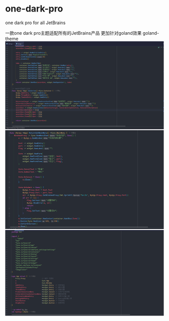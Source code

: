 # one-dark-pro
one dark pro for all JetBrains

一款one dark pro主题适配所有的JetBrains产品 更加针对goland效果 goland-theme
![image](https://github.com/hq-zhonger/one-dark-pro/blob/main/theme1.PNG)
![image](https://github.com/hq-zhonger/one-dark-pro/blob/main/theme2.PNG)
![image](https://github.com/hq-zhonger/one-dark-pro/blob/main/theme3.PNG)
